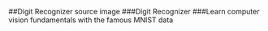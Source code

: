 ##Digit Recognizer source image
###Digit Recognizer
###Learn computer vision fundamentals with the famous MNIST data


